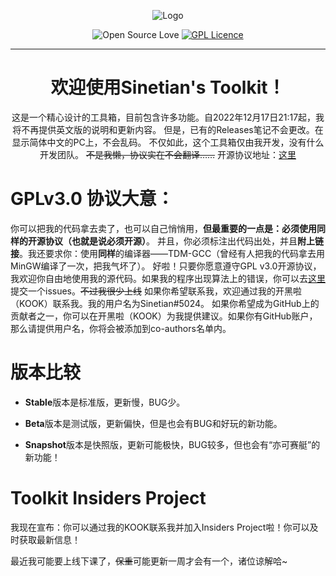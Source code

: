 <div align="center">

![Logo](https://img.kookapp.cn/assets/2022-12/0jJT3FGX3r09a03h.png)

![Open Source Love](https://badges.frapsoft.com/os/v3/open-source.svg?v=103)
[![GPL Licence](https://badges.frapsoft.com/os/gpl/gpl.png?v=103)](https://opensource.org/licenses/GPL-3.0/)

---

# 欢迎使用Sinetian's Toolkit！

这是一个精心设计的工具箱，目前包含许多功能。自2022年12月17日21:17起，我将不再提供英文版的说明和更新内容。
但是，已有的Releases笔记不会更改。在显示简体中文的PC上，不会乱码。
不仅如此，这个工具箱仅由我开发，没有什么开发团队。
~~不是我懒，协议实在不会翻译……~~
开源协议地址：[这里](https://github.com/Sinetian/Toolkit/blob/main/LICENSE)

</div>

# GPLv3.0 协议大意：

你可以把我的代码拿去卖了，也可以自己悄悄用，**但最重要的一点是：必须使用同样的开源协议（也就是说必须开源）**。
并且，你必须标注出代码出处，并且**附上链接**。我还要求你：使用**同样**的编译器——TDM-GCC（曾经有人把我的代码拿去用MinGW编译了一次，把我气坏了）。
好啦！只要你愿意遵守GPL v3.0开源协议，我欢迎你自由地使用我的源代码。如果我的程序出现算法上的错误，你可以去[这里](https://github.com/Sinetian/Toolkit/issues)
提交一个issues。~~不过我很少上线~~
如果你希望联系我，欢迎通过我的开黑啦（KOOK）联系我。我的用户名为Sinetian#5024。
如果你希望成为GitHub上的贡献者之一，你可以在开黑啦（KOOK）为我提供建议。如果你有GitHub账户，那么请提供用户名，你将会被添加到co-authors名单内。

# 版本比较

- **Stable**版本是标准版，更新慢，BUG少。

- **Beta**版本是测试版，更新偏快，但是也会有BUG和好玩的新功能。

- **Snapshot**版本是快照版，更新可能极快，BUG较多，但也会有“亦可赛艇”的新功能！

# Toolkit Insiders Project

我现在宣布：你可以通过我的KOOK联系我并加入Insiders Project啦！你可以及时获取最新信息！

最近我可能要上线下课了，~~保重~~可能更新一周才会有一个，诸位谅解哈~
